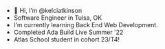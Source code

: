 - 👋 Hi, I’m @kelciatkinson
- Software Engineer in Tulsa, OK
- I’m currently learning Back End Web Development.
- Completed Ada Build Live Summer '22
- Atlas School student in cohort 23/T4!


<!---
kelciatkinson/kelciatkinson is a ✨ special ✨ repository because its `README.md` (this file) appears on your GitHub profile.
You can click the Preview link to take a look at your changes.
--->
